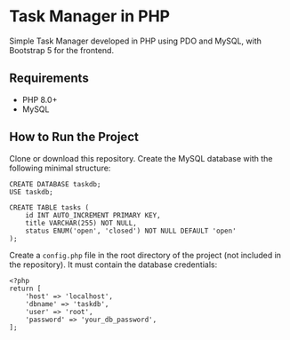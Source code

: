 # Task Manager in PHP
Simple Task Manager developed in PHP using PDO and MySQL, with Bootstrap 5 for the frontend.

## Requirements
- PHP 8.0+
- MySQL

## How to Run the Project
Clone or download this repository. Create the MySQL database with the following minimal structure:

```
CREATE DATABASE taskdb;
USE taskdb;

CREATE TABLE tasks (
    id INT AUTO_INCREMENT PRIMARY KEY,
    title VARCHAR(255) NOT NULL,
    status ENUM('open', 'closed') NOT NULL DEFAULT 'open'
);
```

Create a `config.php` file in the root directory of the project (not included in the repository). It must contain the database credentials:

```
<?php
return [
    'host' => 'localhost',
    'dbname' => 'taskdb',
    'user' => 'root',
    'password' => 'your_db_password',
];
```
